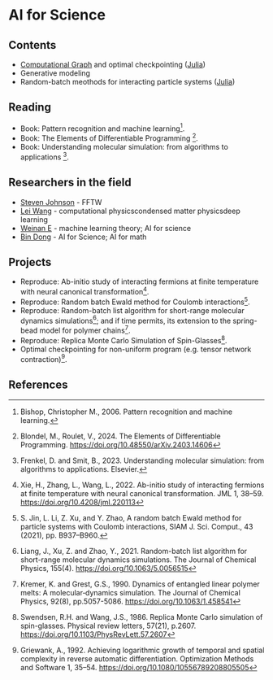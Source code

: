 # AI for Science

## Contents
- [Computational Graph](([Python](https://github.com/GiggleLiu/marburg))) and optimal checkpointing ([Julia](https://github.com/GiggleLiu/TreeverseAlgorithm.jl/tree/master/test))
- Generative modeling
- Random-batch meothods for interacting particle systems ([Julia](https://github.com/HPMolSim))

## Reading
- Book: Pattern recognition and machine learning[^Bishop2006].
- Book: The Elements of Differentiable Programming [^Blondel2024].
- Book: Understanding molecular simulation: from algorithms to applications [^Frenkel2023].

## Researchers in the field

- [Steven Johnson](https://scholar.google.com/citations?hl=zh-CN&user=_MHaph0AAAAJ) - FFTW
- [Lei Wang](https://scholar.google.com/citations?hl=zh-CN&user=t4m9TCIAAAAJ) - computational physicscondensed matter physicsdeep learning
- [Weinan E](https://scholar.google.com/citations?user=i2mOt14AAAAJ&hl=en&oi=ao) - machine learning theory; AI for science
- [Bin Dong](https://scholar.google.com/citations?user=zLXcC90AAAAJ&hl=en) - AI for Science; AI for math

## Projects
- Reproduce: Ab-initio study of interacting fermions at finite temperature with neural canonical transformation[^Xie2022].
- Reproduce: Random batch Ewald method for Coulomb interactions[^Jin2021].
- Reproduce: Random-batch list algorithm for short-range molecular dynamics simulations[^Liang2021]; and if time permits, its extension to the spring-bead model for polymer chains[^Kremer1990].
- Reproduce: Replica Monte Carlo Simulation of Spin-Glasses[^Swendsen1986].
- Optimal checkpointing for non-uniform program (e.g. tensor network contraction)[^Griewank1992].

## References
[^Griewank1992]: Griewank, A., 1992. Achieving logarithmic growth of temporal and spatial complexity in reverse automatic differentiation. Optimization Methods and Software 1, 35–54. https://doi.org/10.1080/10556789208805505
[^Liang2021]: Liang, J., Xu, Z. and Zhao, Y., 2021. Random-batch list algorithm for short-range molecular dynamics simulations. The Journal of Chemical Physics, 155(4). https://doi.org/10.1063/5.0056515
[^Kremer1990]: Kremer, K. and Grest, G.S., 1990. Dynamics of entangled linear polymer melts: A molecular‐dynamics simulation. The Journal of Chemical Physics, 92(8), pp.5057-5086. https://doi.org/10.1063/1.458541
[^Blondel2024]: Blondel, M., Roulet, V., 2024. The Elements of Differentiable Programming. https://doi.org/10.48550/arXiv.2403.14606
[^Bishop2006]: Bishop, Christopher M., 2006. Pattern recognition and machine learning.
[^Frenkel2023]: Frenkel, D. and Smit, B., 2023. Understanding molecular simulation: from algorithms to applications. Elsevier.
[^Xie2022]: Xie, H., Zhang, L., Wang, L., 2022. Ab-initio study of interacting fermions at finite temperature with neural canonical transformation. JML 1, 38–59. https://doi.org/10.4208/jml.220113
[^Jin2021]: S. Jin, L. Li, Z. Xu, and Y. Zhao, A random batch Ewald method for particle systems with Coulomb interactions, SIAM J. Sci. Comput., 43 (2021), pp. B937–B960.
[^Swendsen1986]: Swendsen, R.H. and Wang, J.S., 1986. Replica Monte Carlo simulation of spin-glasses. Physical review letters, 57(21), p.2607. https://doi.org/10.1103/PhysRevLett.57.2607

